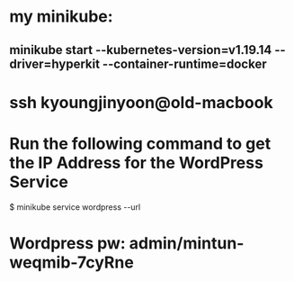 # my minikube:
## minikube start --kubernetes-version=v1.19.14 --driver=hyperkit --container-runtime=docker


# ssh kyoungjinyoon@old-macbook

# Run the following command to get the IP Address for the WordPress Service
$ minikube service wordpress --url

# Wordpress pw: admin/mintun-weqmib-7cyRne